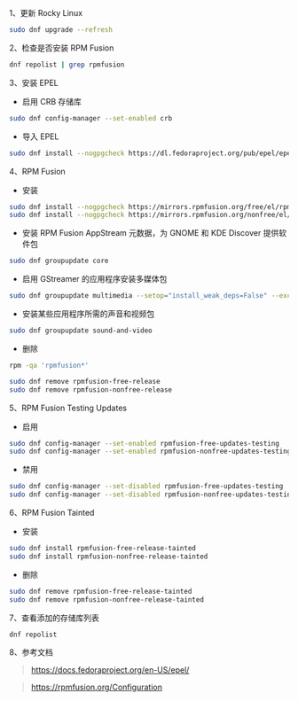 1、更新 Rocky Linux

```sh
sudo dnf upgrade --refresh
```

2、检查是否安装 RPM Fusion

```sh
dnf repolist | grep rpmfusion
```

3、安装 EPEL

- 启用 CRB 存储库

```sh
sudo dnf config-manager --set-enabled crb
```

- 导入 EPEL

```sh
sudo dnf install --nogpgcheck https://dl.fedoraproject.org/pub/epel/epel-release-latest-$(rpm -E %rhel).noarch.rpm
```

4、RPM Fusion

- 安装

```sh
sudo dnf install --nogpgcheck https://mirrors.rpmfusion.org/free/el/rpmfusion-free-release-$(rpm -E %rhel).noarch.rpm
sudo dnf install --nogpgcheck https://mirrors.rpmfusion.org/nonfree/el/rpmfusion-nonfree-release-$(rpm -E %rhel).noarch.rpm
```

- 安装 RPM Fusion AppStream 元数据，为 GNOME 和 KDE Discover 提供软件包

```sh
sudo dnf groupupdate core
```

- 启用 GStreamer 的应用程序安装多媒体包

```sh
sudo dnf groupupdate multimedia --setop="install_weak_deps=False" --exclude=PackageKit-gstreamer-plugin
```

- 安装某些应用程序所需的声音和视频包

```sh
sudo dnf groupupdate sound-and-video
```

- 删除

```sh
rpm -qa 'rpmfusion*'
```

```sh
sudo dnf remove rpmfusion-free-release
sudo dnf remove rpmfusion-nonfree-release
```

5、RPM Fusion Testing Updates

- 启用

```sh
sudo dnf config-manager --set-enabled rpmfusion-free-updates-testing
sudo dnf config-manager --set-enabled rpmfusion-nonfree-updates-testing
```

- 禁用

```sh
sudo dnf config-manager --set-disabled rpmfusion-free-updates-testing
sudo dnf config-manager --set-disabled rpmfusion-nonfree-updates-testing
```

6、RPM Fusion Tainted

- 安装

```sh
sudo dnf install rpmfusion-free-release-tainted
sudo dnf install rpmfusion-nonfree-release-tainted
```

- 删除

```sh
sudo dnf remove rpmfusion-free-release-tainted
sudo dnf remove rpmfusion-nonfree-release-tainted
```

7、查看添加的存储库列表

```sh
dnf repolist
```

8、参考文档

> https://docs.fedoraproject.org/en-US/epel/

> https://rpmfusion.org/Configuration
